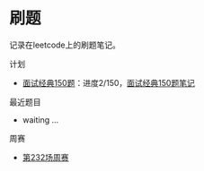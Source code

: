 # 刷题
记录在leetcode上的刷题笔记。

计划
- [面试经典150题](https://leetcode.cn/studyplan/top-interview-150/)：进度2/150，[面试经典150题笔记](code/i150p)

最近题目
- waiting ...

周赛
- [第232场周赛](/code/232w)

